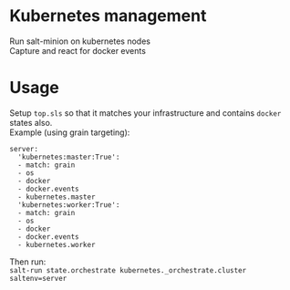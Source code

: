 # Kubernetes management
Run salt-minion on kubernetes nodes  
Capture and react for docker events

# Usage
Setup `top.sls` so that it matches your infrastructure and contains `docker` states also.  
Example (using grain targeting):  

```
server:
  'kubernetes:master:True':
  - match: grain
  - os
  - docker
  - docker.events
  - kubernetes.master
  'kubernetes:worker:True':
  - match: grain
  - os
  - docker
  - docker.events
  - kubernetes.worker
```
Then run:  
`salt-run state.orchestrate kubernetes._orchestrate.cluster saltenv=server`
